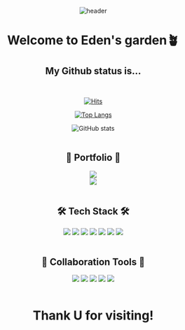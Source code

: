 <div align=center>

![header](https://capsule-render.vercel.app/api?type=waving&color=gradient&height=200&section=header&text=Hello!%20I'm%20eden&fontSize=100)

<h1>Welcome to Eden's garden🪴</h1>
<h2>My Github status is...</h2>
<br>

[![Hits](https://hits.seeyoufarm.com/api/count/incr/badge.svg?url=https%3A%2F%2Fgithub.com%2Fagnesofdeo&count_bg=%23C9A8FF&title_bg=%23555555&icon=github.svg&icon_color=%23E7E7E7&title=hits&edge_flat=false)](https://hits.seeyoufarm.com)
<br>

[![Top Langs](https://github-readme-stats.vercel.app/api/top-langs/?username=agnesofdeo&layout=compact)](https://github.com/agnesofdeo/github-readme-stats)
<br>

![GitHub stats](https://github-readme-stats.vercel.app/api?username=agnesofdeo&show_icons=true&theme=dracula)
<br>
<br>

<h2>🔗 Portfolio 🔗</h2>
<a href="https://yuzinnee.notion.site/FE-DEVELOPER-MOYUJIN-1884b5e6ac5a4a4ab0429b646cc73afb" target="_blank"><img src="https://img.shields.io/badge/Notion🔗-000000?style=flat&logo=Notion&logoColor=white"/></a>
<br>
<a href="https://velog.io/@agnesofdeo" target="_blank"><img src="https://img.shields.io/badge/Velog🔗-20c997?style=flat&logo=Velog&logoColor=white"/></a>
<br>
<br>
<h2>🛠 Tech Stack 🛠</h2>

<img src="https://img.shields.io/badge/HTML-E34F26?style=flat&logo=HTML5&logoColor=white"/>
<img src="https://img.shields.io/badge/CSS-1572B6?style=flat&logo=CSS3&logoColor=white"/>
<img src="https://img.shields.io/badge/Sass-CC6699?style=flat&logo=Sass&logoColor=white"/>
<img src="https://img.shields.io/badge/JavaScript-F7DF1E?style=flat&logo=JavaScript&logoColor=white"/>
<img src="https://img.shields.io/badge/TypeScript-3178C6?style=flat&logo=TypeScript&logoColor=white"/>
<img src="https://img.shields.io/badge/React-61DAFB?style=flat&logo=React&logoColor=white"/>
<img src="https://img.shields.io/badge/Vue.js-4FC08D?style=flat&logo=Vue.js&logoColor=white"/>
<br>
<br>
<h2>🤝 Collaboration Tools 🤝</h2>
<img src="https://img.shields.io/badge/⑂Fork-0092CF?style=flat&logo=logoColor=white"/>
<img src="https://img.shields.io/badge/Git-F05032?style=flat&logo=Git&logoColor=white"/>
<img src="https://img.shields.io/badge/Github-181717?style=flat&logo=Github&logoColor=white"/>
<img src="https://img.shields.io/badge/Slack-4A154B?style=flat&logo=Slack&logoColor=white"/>
<img src="https://img.shields.io/badge/Trello-0052CC?style=flat&logo=Trello&logoColor=white"/>
<br>
<br>

<h1>Thank U for visiting!</h1>

</div>
